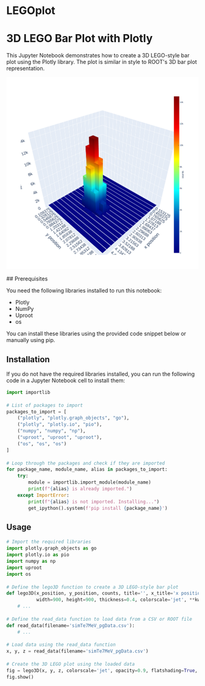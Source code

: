 # LEGOplot

# 3D LEGO Bar Plot with Plotly

This Jupyter Notebook demonstrates how to create a 3D LEGO-style bar plot using the Plotly library. The plot is similar in style to ROOT's 3D bar plot representation.
<p align="center">
  <img src="legoplot.pdf">
</p>
## Prerequisites

You need the following libraries installed to run this notebook:

- Plotly
- NumPy
- Uproot
- os

You can install these libraries using the provided code snippet below or manually using pip.

## Installation

If you do not have the required libraries installed, you can run the following code in a Jupyter Notebook cell to install them:

```python
import importlib

# List of packages to import
packages_to_import = [
    ("plotly", "plotly.graph_objects", "go"),
    ("plotly", "plotly.io", "pio"),
    ("numpy", "numpy", "np"),
    ("uproot", "uproot", "uproot"),
    ("os", "os", "os")
]

# Loop through the packages and check if they are imported
for package_name, module_name, alias in packages_to_import:
    try:
        module = importlib.import_module(module_name)
        print(f"{alias} is already imported.")
    except ImportError:
        print(f"{alias} is not imported. Installing...")
        get_ipython().system(f'pip install {package_name}')
```
## Usage
```python
# Import the required libraries
import plotly.graph_objects as go
import plotly.io as pio
import numpy as np
import uproot
import os

# Define the lego3D function to create a 3D LEGO-style bar plot
def lego3D(x_position, y_position, counts, title='', x_title='x position', y_title='y position', z_title='counts',
           width=900, height=900, thickness=0.4, colorscale='jet', **kwargs):
    # ...

# Define the read_data function to load data from a CSV or ROOT file
def read_data(filename='simTe7MeV_pgData.csv'):
    # ...

# Load data using the read_data function
x, y, z = read_data(filename='simTe7MeV_pgData.csv')

# Create the 3D LEGO plot using the loaded data
fig = lego3D(x, y, z, colorscale='jet', opacity=0.9, flatshading=True, thickness=0.14)
fig.show()
```
